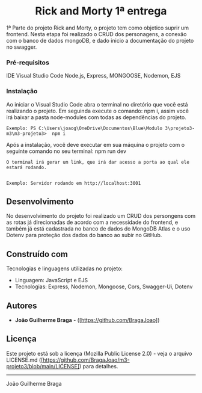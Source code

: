 <h1 align="center"> Rick and Morty 1ª entrega </h1>

1ª Parte do projeto Rick and Morty, o projeto tem como objetico suprir um frontend. Nesta etapa foi realizado o CRUD dos personagens, a conexão com o banco de dados mongoDB, e dado inicio a documentação do projeto no swagger.

### Pré-requisitos

IDE Visual Studio Code
Node.js,
Express,
MONGOOSE,
Nodemon,
EJS


### Instalação

Ao iniciar o Visual Studio Code abra o terminal no diretório que você está realizando o projeto.
Em seguinda execute o comando: npm i, assim você irá baixar a pasta node-modules com todas as dependências do projeto.

```
Exemplo: PS C:\Users\joaog\OneDrive\Documentos\Blue\Modulo 3\projeto3-m3\m3-projeto3>  npm i
``` 

Após a instalação, você deve executar em sua máquina o projeto com o seguinte comando no seu terminal: npm run dev

```
O terminal irá gerar um link, que irá dar acesso a porta ao qual ele estará rodando.


Exemplo: Servidor rodando em http://localhost:3001
```

## Desenvolvimento

No desenvolvimento do projeto foi realizado um CRUD dos persongens com as rotas já direcionadas de acordo com a necessidade do frontend, e também já está cadastrada no banco de dados do MongoDB Atlas e o uso Dotenv para proteção dos dados do banco ao subir no GitHub.

## Construído com

Tecnologias e linguagens utilizadas no projeto:

* Linguagem: JavaScript e EJS
* Tecnologias: Express, Nodemon, Mongoose, Cors, Swagger-Ui, Dotenv

## Autores

* **João Guilherme Braga** - ([https://github.com/BragaJoao])

## Licença

Este projeto está sob a licença (Mozilla Public License 2.0) - veja o arquivo LICENSE.md ([https://github.com/BragaJoao/m3-projeto3/blob/main/LICENSE]) para detalhes.

---
João Guilherme Braga
